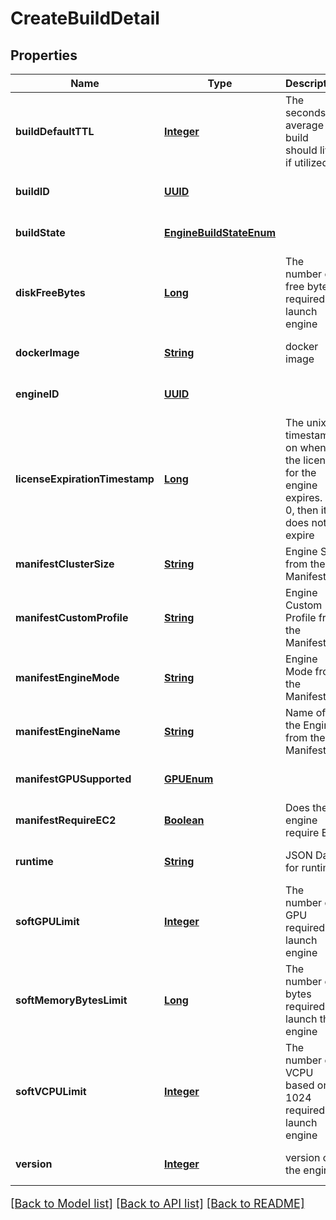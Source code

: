 # CreateBuildDetail
## Properties

Name | Type | Description | Notes
------------ | ------------- | ------------- | -------------
**buildDefaultTTL** | [**Integer**](integer.md) | The seconds on average a build should live if utilized | [optional] [default to null]
**buildID** | [**UUID**](UUID.md) |  | [optional] [default to null]
**buildState** | [**EngineBuildStateEnum**](EngineBuildStateEnum.md) |  | [optional] [default to null]
**diskFreeBytes** | [**Long**](long.md) | The number of free bytes required to launch engine | [optional] [default to null]
**dockerImage** | [**String**](string.md) | docker image | [optional] [default to null]
**engineID** | [**UUID**](UUID.md) |  | [optional] [default to null]
**licenseExpirationTimestamp** | [**Long**](long.md) | The unix timestamp on when the license for the engine expires.  If 0, then it does not expire | [optional] [default to null]
**manifestClusterSize** | [**String**](string.md) | Engine Size from the Manifest | [optional] [default to null]
**manifestCustomProfile** | [**String**](string.md) | Engine Custom Profile from the Manifest | [optional] [default to null]
**manifestEngineMode** | [**String**](string.md) | Engine Mode from the Manifest | [optional] [default to null]
**manifestEngineName** | [**String**](string.md) | Name of the Engine from the Manifest | [optional] [default to null]
**manifestGPUSupported** | [**GPUEnum**](GPUEnum.md) |  | [optional] [default to null]
**manifestRequireEC2** | [**Boolean**](boolean.md) | Does the engine require EC2 | [optional] [default to null]
**runtime** | [**String**](string.md) | JSON Data for runtime | [optional] [default to null]
**softGPULimit** | [**Integer**](integer.md) | The number of GPU required to launch engine | [optional] [default to null]
**softMemoryBytesLimit** | [**Long**](long.md) | The number of bytes required to launch this engine | [optional] [default to null]
**softVCPULimit** | [**Integer**](integer.md) | The number of VCPU based on 1024 required to launch engine | [optional] [default to null]
**version** | [**Integer**](integer.md) | version of the engine | [optional] [default to null]

[[Back to Model list]](../README.md#documentation-for-models) [[Back to API list]](../README.md#documentation-for-api-endpoints) [[Back to README]](../README.md)

<style>
     p, ul, ol, li { font-size: 18px !important;}
</style>


